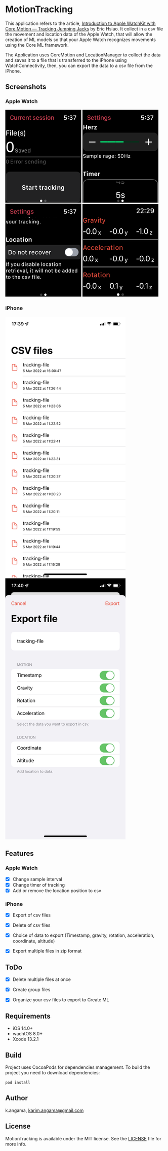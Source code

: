 # MotionTracking

This application refers to the article, [Introduction to Apple WatchKit with Core Motion — Tracking Jumping Jacks](https://heartbeat.comet.ml/introduction-to-apple-watchkit-with-core-motion-tracking-jumping-jacks-259ee80d1210) by Eric Hsiao.
It collect in a csv file the movement and location data of the Apple Watch, that will allow the creation of ML models so that your Apple Watch recognizes movements using the Core ML framework.

The Application uses CoreMotion and LocationManager to collect the data and saves it to a file that is transferred to the iPhone using WatchConnectivity, then, you can export the data to a csv file from the iPhone.


## Screenshots

### Apple Watch 
<img src="Screenshots/screenshot-applewatch-1.png" width="240" /> <img src="Screenshots/screenshot-applewatch-2.png" width="240" /> <img src="Screenshots/screenshot-applewatch-3.png" width="240" /> <img src="Screenshots/screenshot-applewatch-4.png" width="240" />

### iPhone
<img src="Screenshots/screenshot-iphone-1.jpeg" width="380" /> <img src="Screenshots/screenshot-iphone-2.jpeg" width="380" />


## Features

### Apple Watch
- [x] Change sample interval
- [x] Change timer of tracking
- [x] Add or remove the location position to csv

### iPhone
- [x] Export of csv files
- [x] Delete of csv files
- [x] Choice of data to export (Timestamp, gravity, rotation, acceleration, coordinate, altitude)
- [x] Export multiple files in zip format


## ToDo

- [x] Delete multiple files at once
- [x] Create group files
- [x] Organize your csv files to export to Create ML


## Requirements

- iOS 14.0+
- wachtOS 8.0+
- Xcode 13.2.1


## Build

Project uses CocoaPods for dependencies management. To build the project you need to download dependencies:

```
pod install
```


## Author

k.angama, karim.angama@gmail.com


## License

MotionTracking is available under the MIT license. See the [LICENSE](https://github.com/k-angama/MotionTracking/blob/master/LICENSE) file for more info.
